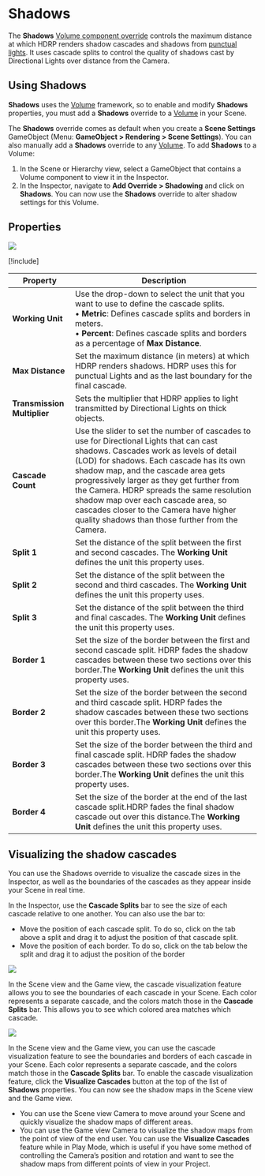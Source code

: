 # Shadows

The **Shadows** [Volume component override](Volume-Components.html) controls the maximum distance at which HDRP renders shadow cascades and shadows from [punctual lights](Glossary.html#PunctualLight). It uses cascade splits to control the quality of shadows cast by Directional Lights over distance from the Camera.

## Using Shadows

**Shadows** uses the [Volume](Volumes.html) framework, so to enable and modify **Shadows** properties, you must add a **Shadows** override to a [Volume](Volumes.html) in your Scene.

The **Shadows** override comes as default when you create a **Scene Settings** GameObject (Menu: **GameObject > Rendering > Scene Settings**). You can also manually add a **Shadows** override to any [Volume](Volumes.html). To add **Shadows** to a Volume:

1. In the Scene or Hierarchy view, select a GameObject that contains a Volume component to view it in the Inspector.
2. In the Inspector, navigate to **Add Override > Shadowing** and click on **Shadows**. You can now use the **Shadows** override to alter shadow settings for this Volume.

## Properties

![](Images/Override-Shadows1.png)

[!include[](Snippets/Volume-Override-Enable-Properties.md)]

| **Property**     | **Description**                                              |
| ---------------- | ------------------------------------------------------------ |
| **Working Unit** | Use the drop-down to select the unit that you want to use to define the cascade splits.<br />&#8226; **Metric**: Defines cascade splits and borders in meters.<br />&#8226; **Percent**: Defines cascade splits and borders as a percentage of **Max Distance**. |
| **Max Distance**  | Set the maximum distance (in meters) at which HDRP renders shadows. HDRP uses this for punctual Lights and as the last boundary for the final cascade. |
| **Transmission Multiplier** | Sets the multiplier that HDRP applies to light transmitted by Directional Lights on thick objects. |
| **Cascade Count** | Use the slider to set the number of cascades to use for Directional Lights that can cast shadows. Cascades work as levels of detail (LOD) for shadows. Each cascade has its own shadow map, and the cascade area gets progressively larger as they get further from the Camera. HDRP spreads the same resolution shadow map over each cascade area, so cascades closer to the Camera have higher quality shadows than those further from the Camera. |
| **Split 1**       | Set the distance of the split between the first and second cascades. The **Working Unit** defines the unit this property uses. |
| **Split 2**       | Set the distance of the split between the second and third cascades. The **Working Unit** defines the unit this property uses. |
| **Split 3**       | Set the distance of the split between the third and final cascades. The **Working Unit** defines the unit this property uses. |
| **Border 1**      | Set the size of the border between the first and second cascade split. HDRP fades the shadow cascades between these two sections over this border.The **Working Unit** defines the unit this property uses. |
| **Border 2**      | Set the size of the border between the second and third cascade split. HDRP fades the shadow cascades between these two sections over this border.The **Working Unit** defines the unit this property uses. |
| **Border 3**      | Set the size of the border between the third and final cascade split. HDRP fades the shadow cascades between these two sections over this border.The **Working Unit** defines the unit this property uses. |
| **Border 4**      | Set the size of the border at the end of the last cascade split.HDRP fades the final shadow cascade out over this distance.The **Working Unit** defines the unit this property uses. |

## Visualizing the shadow cascades

You can use the Shadows override to visualize the cascade sizes in the Inspector, as well as the boundaries of the cascades as they appear inside your Scene in real time.

In the Inspector, use the **Cascade Splits** bar to see the size of each cascade relative to one another. You can also use the bar to:

- Move the position of each cascade split. To do so, click on the tab above a split and drag it to adjust the position of that cascade split.
- Move the position of each border. To do so, click on the tab below the split and drag it to adjust the position of the border

![](Images/Override-Shadows2.png)

In the Scene view and the Game view, the cascade visualization feature allows you to see the boundaries of each cascade in your Scene. Each color represents a separate cascade, and the colors match those in the **Cascade Splits** bar. This allows you to see which colored area matches which cascade.

![](Images/Override-Shadows3.png)

In the Scene view and the Game view, you can use the cascade visualization feature to see the boundaries and borders of each cascade in your Scene. Each color represents a separate cascade, and the colors match those in the **Cascade Splits** bar. To enable the cascade visualization feature, click the **Visualize Cascades** button at the top of the list of **Shadows** properties. You can now see the shadow maps in the Scene view and the Game view. 

- You can use the Scene view Camera to move around your Scene and quickly visualize the shadow maps of different areas.
- You can use the Game view Camera to visualize the shadow maps from the point of view of the end user. You can use the **Visualize Cascades** feature while in Play Mode, which is useful if you have some method of controlling the Camera’s position and rotation and want to see the shadow maps from different points of view in your Project.